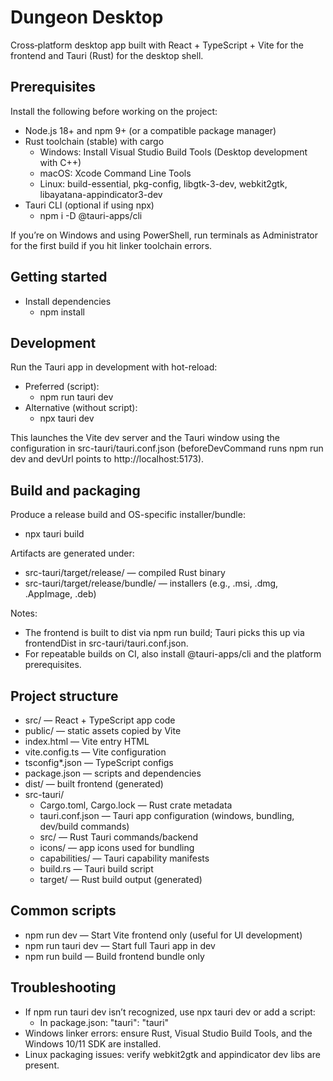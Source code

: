 # Dungeon Desktop

Cross‑platform desktop app built with React + TypeScript + Vite for the frontend and Tauri (Rust) for the desktop shell.

## Prerequisites

Install the following before working on the project:

- Node.js 18+ and npm 9+ (or a compatible package manager)
- Rust toolchain (stable) with cargo
  - Windows: Install Visual Studio Build Tools (Desktop development with C++)
  - macOS: Xcode Command Line Tools
  - Linux: build-essential, pkg-config, libgtk-3-dev, webkit2gtk, libayatana-appindicator3-dev
- Tauri CLI (optional if using npx)
  - npm i -D @tauri-apps/cli

If you’re on Windows and using PowerShell, run terminals as Administrator for the first build if you hit linker toolchain errors.

## Getting started

- Install dependencies
  - npm install

## Development

Run the Tauri app in development with hot-reload:

- Preferred (script):
  - npm run tauri dev
- Alternative (without script):
  - npx tauri dev

This launches the Vite dev server and the Tauri window using the configuration in src-tauri/tauri.conf.json (beforeDevCommand runs npm run dev and devUrl points to http://localhost:5173).

## Build and packaging

Produce a release build and OS-specific installer/bundle:

- npx tauri build

Artifacts are generated under:
- src-tauri/target/release/  — compiled Rust binary
- src-tauri/target/release/bundle/ — installers (e.g., .msi, .dmg, .AppImage, .deb)

Notes:
- The frontend is built to dist via npm run build; Tauri picks this up via frontendDist in src-tauri/tauri.conf.json.
- For repeatable builds on CI, also install @tauri-apps/cli and the platform prerequisites.

## Project structure

- src/ — React + TypeScript app code
- public/ — static assets copied by Vite
- index.html — Vite entry HTML
- vite.config.ts — Vite configuration
- tsconfig*.json — TypeScript configs
- package.json — scripts and dependencies
- dist/ — built frontend (generated)
- src-tauri/
  - Cargo.toml, Cargo.lock — Rust crate metadata
  - tauri.conf.json — Tauri app configuration (windows, bundling, dev/build commands)
  - src/ — Rust Tauri commands/backend
  - icons/ — app icons used for bundling
  - capabilities/ — Tauri capability manifests
  - build.rs — Tauri build script
  - target/ — Rust build output (generated)

## Common scripts

- npm run dev — Start Vite frontend only (useful for UI development)
- npm run tauri dev — Start full Tauri app in dev
- npm run build — Build frontend bundle only

## Troubleshooting

- If npm run tauri dev isn’t recognized, use npx tauri dev or add a script:
  - In package.json: "tauri": "tauri"
- Windows linker errors: ensure Rust, Visual Studio Build Tools, and the Windows 10/11 SDK are installed.
- Linux packaging issues: verify webkit2gtk and appindicator dev libs are present.
